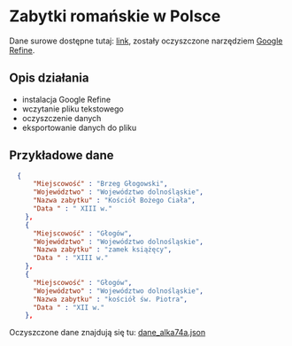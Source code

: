 Zabytki romańskie w Polsce
==========================

Dane surowe dostępne tutaj: [link](http://pl.wikipedia.org/wiki/Zabytki_roma%C5%84skie_w_Polsce), zostały oczyszczone narzędziem [Google Refine](http://code.google.com/p/google-refine/). 

## Opis działania

- instalacja Google Refine
- wczytanie pliku tekstowego 
- oczyszczenie danych
- eksportowanie danych do pliku

## Przykładowe dane
```json
  {
      "Miejscowość" : "Brzeg Głogowski",
      "Województwo" : "Województwo dolnośląskie",
      "Nazwa zabytku" : "Kościół Bożego Ciała",
      "Data " : " XIII w."
    },
    {
      "Miejscowość" : "Głogów",
      "Województwo" : "Województwo dolnośląskie",
      "Nazwa zabytku" : "zamek książęcy",
      "Data " : "XIII w."
    },
    {
      "Miejscowość" : "Głogów",
      "Województwo" : "Województwo dolnośląskie",
      "Nazwa zabytku" : "kościół św. Piotra",
      "Data " : "XII w."
    },
```
Oczyszczone dane znajdują się tu: [dane_alka74a.json](https://github.com/alka74a/Zabytki_Romanskie/blob/master/dane_alka74a.json)

